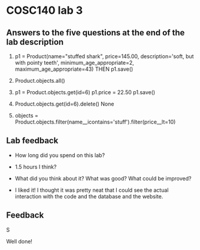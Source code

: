 # COSC140 lab 3

## Answers to the five questions at the end of the lab description

1. p1 = Product(name="stuffed shark", price=145.00, description='soft, but with pointy teeth', minimum_age_appropriate=2, maximum_age_appropriate=43)   THEN p1.save()

2. Product.objects.all()
   
3. p1 = Product.objects.get(id=6)
p1.price = 22.50
p1.save()

4. Product.objects.get(id=6).delete()
None

5. objects = Product.objects.filter(name__icontains='stuff').filter(price__lt=10)


## Lab feedback

 * How long did you spend on this lab?
 * 1.5 hours I think? 

 * What did you think about it?  What was good?  What could be improved?
 * I liked it! I thought it was pretty neat that I could see the actual interaction with the code and the database and the website. 

## Feedback

S

Well done!

